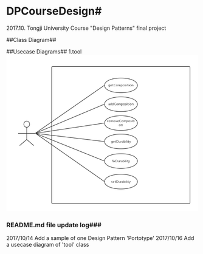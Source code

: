 ﻿# DPCourseDesign#
2017.10. Tongji University Course "Design Patterns" final project 

##Class Diagram##

##Usecase Diagrams##
1.tool
![usecase_tool](diagrams/usecase_tool.png)

### README.md file update log###
2017/10/14 Add a sample of one Design Pattern 'Portotype'
2017/10/16 Add a usecase diagram of 'tool' class
